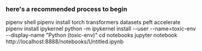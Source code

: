 ### here's a recommended process to begin
pipenv shell
pipenv install torch transformers datasets peft accelerate
pipenv install ipykernel
python -m ipykernel install --user --name=toxic-env --display-name "Python (toxic-env)"
cd notebooks
jupyter notebook
http://localhost:8888/notebooks/Untitled.ipynb

